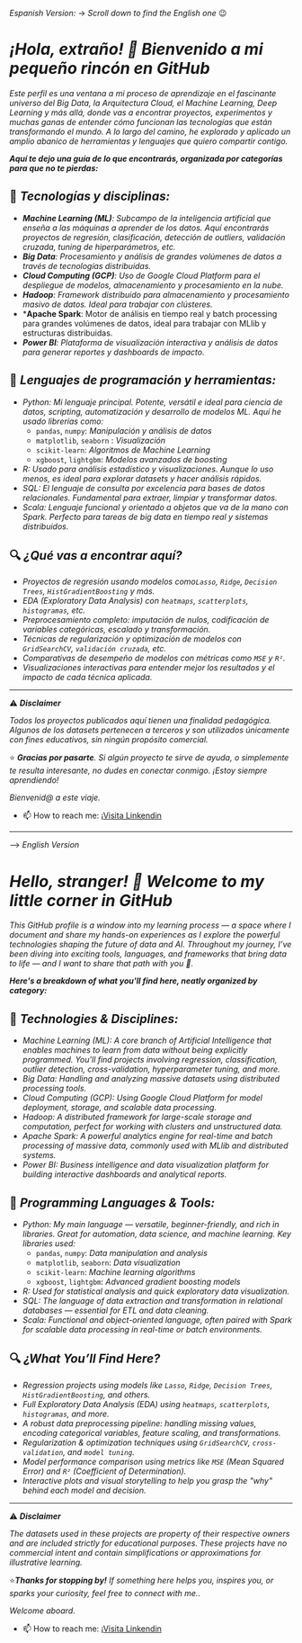 *Espanish Version:*  -> *Scroll down to find the English one* 😉
# *¡Hola, extraño! 👋 Bienvenido a mi pequeño rincón en GitHub*

*Este perfil es una ventana a mi proceso de aprendizaje en el fascinante universo del Big Data, la Arquitectura Cloud, el Machine Learning, Deep Learning y más allá, donde vas a encontrar proyectos, experimentos y muchas ganas de entender cómo funcionan las tecnologías que están transformando el mundo. A lo largo del camino, he explorado y aplicado un amplio abanico de herramientas y lenguajes que quiero compartir contigo.*

***Aquí te dejo una guía de lo que encontrarás, organizada por categorías para que no te pierdas:***

## 🧠 *Tecnologías y disciplinas:*
- ***Machine Learning (ML)**: Subcampo de la inteligencia artificial que enseña a las máquinas a aprender de los datos. Aquí encontrarás proyectos de regresión, clasificación, detección de outliers, validación cruzada, tuning de hiperparámetros, etc.*
- ***Big Data**: Procesamiento y análisis de grandes volúmenes de datos a través de tecnologías distribuidas.*
- ***Cloud Computing (GCP)**: Uso de Google Cloud Platform para el despliegue de modelos, almacenamiento y procesamiento en la nube.*
- ***Hadoop**: Framework distribuido para almacenamiento y procesamiento masivo de datos. Ideal para trabajar con clústeres.*
- ***Apache Spark**: Motor de análisis en tiempo real y batch processing para grandes volúmenes de datos, ideal para trabajar con MLlib y estructuras distribuidas.
- ***Power BI**: Plataforma de visualización interactiva y análisis de datos para generar reportes y dashboards de impacto.*

## 🤖 *Lenguajes de programación y herramientas:*
- *Python: Mi lenguaje principal. Potente, versátil e ideal para ciencia de datos, scripting, automatización y desarrollo de modelos ML. Aquí he usado librerías como:*
  * `pandas`, `numpy`: *Manipulación y análisis de datos*
  * `matplotlib`, `seaborn` : *Visualización*
  * `scikit-learn`: *Algoritmos de Machine Learning*
  * `xgboost`, `lightgbm`: *Modelos avanzados de boosting*
- *R: Usado para análisis estadístico y visualizaciones. Aunque lo uso menos, es ideal para explorar datasets y hacer análisis rápidos.*
- *SQL: El lenguaje de consulta por excelencia para bases de datos relacionales. Fundamental para extraer, limpiar y transformar datos.*
- *Scala: Lenguaje funcional y orientado a objetos que va de la mano con Spark. Perfecto para tareas de big data en tiempo real y sistemas distribuidos.*

## 🔍 *¿Qué vas a encontrar aquí?*
- *Proyectos de regresión usando modelos como`Lasso`, `Ridge`, `Decision Trees`, `HistGradientBoosting` y más.*
- *EDA (Exploratory Data Analysis) con `heatmaps`, `scatterplots`, `histogramas`, etc.*
- *Preprocesamiento completo: imputación de nulos, codificación de variables categóricas, escalado y transformación.*
- *Técnicas de regularización y optimización de modelos con `GridSearchCV`, `validación cruzada`, etc.*
- *Comparativas de desempeño de modelos con métricas como `MSE` y `R²`.*
- *Visualizaciones interactivas para entender mejor los resultados y el impacto de cada técnica aplicada.*

---
 ⚠️ ***Disclaimer***

*Todos los proyectos publicados aquí tienen una finalidad pedagógica. Algunos de los datasets pertenecen a terceros y son utilizados únicamente con fines educativos, sin ningún propósito comercial.*

⭐️ ***Gracias por pasarte**. Si algún proyecto te sirve de ayuda, o simplemente te resulta interesante, no dudes en conectar conmigo. ¡Estoy siempre aprendiendo!*

*Bienvenid@ a este viaje.*
- 📫 How to reach me: [¡Visita Linkendin](https://www.linkedin.com/in/orionis-di-ciaccio-168592185/)
  
---

--> *English Version*

#  *Hello, stranger! 👋 Welcome to my little corner in GitHub*

*This GitHub profile is a window into my learning process — a space where I document and share my hands-on experiences as I explore the powerful technologies shaping the future of data and AI. Throughout my journey, I’ve been diving into exciting tools, languages, and frameworks that bring data to life — and I want to share that path with you 🚀.*

***Here's a breakdown of what you'll find here, neatly organized by category:***

## 🧠 *Technologies & Disciplines:*
- *Machine Learning (ML): A core branch of Artificial Intelligence that enables machines to learn from data without being explicitly programmed. You'll find projects involving regression, classification, outlier detection, cross-validation, hyperparameter tuning, and more.*
- *Big Data: Handling and analyzing massive datasets using distributed processing tools.*
- *Cloud Computing (GCP): Using Google Cloud Platform for model deployment, storage, and scalable data processing.*
- *Hadoop: A distributed framework for large-scale storage and computation, perfect for working with clusters and unstructured data.*
- *Apache Spark: A powerful analytics engine for real-time and batch processing of massive data, commonly used with MLlib and distributed systems.*
- *Power BI: Business intelligence and data visualization platform for building interactive dashboards and analytical reports.*

## 🤖 *Programming Languages & Tools:*
- *Python: My main language — versatile, beginner-friendly, and rich in libraries. Great for automation, data science, and machine learning. Key libraries used:*
  *  `pandas`, `numpy`: *Data manipulation and analysis*
  *  `matplotlib`, `seaborn`: *Data visualization*
  * `scikit-learn`: *Machine learning algorithms*
  * `xgboost`, `lightgbm`: *Advanced gradient boosting models*
- *R: Used for statistical analysis and quick exploratory data visualization.*
- *SQL: The language of data extraction and transformation in relational databases — essential for ETL and data cleaning.*
- *Scala: Functional and object-oriented language, often paired with Spark for scalable data processing in real-time or batch environments.*
  
## 🔍 *¿What You’ll Find Here?*
- *Regression projects using models like `Lasso`, `Ridge`, `Decision Trees`, `HistGradientBoosting`, and others.*
- *Full Exploratory Data Analysis (EDA) using `heatmaps`, `scatterplots`, `histogramas`, and more.*
- *A robust data preprocessing pipeline: handling missing values, encoding categorical variables, feature scaling, and transformations.*
- *Regularization & optimization techniques using `GridSearchCV`, `cross-validation`, and `model tuning`.*
- *Model performance comparison using metrics like `MSE` (Mean Squared Error) and `R²` (Coefficient of Determination).*
- *Interactive plots and visual storytelling to help you grasp the "why" behind each model and decision.*
  
---

⚠️ ***Disclaimer***

*The datasets used in these projects are property of their respective owners and are included strictly for educational purposes. These projects have no commercial intent and contain simplifications or approximations for illustrative learning.*

⭐️***Thanks for stopping by!*** *If something here helps you, inspires you, or sparks your curiosity, feel free to connect with me..*

*Welcome aboard*.
- 📫 How to reach me: [¡Visita Linkendin](https://www.linkedin.com/in/orionis-di-ciaccio-168592185/) 
